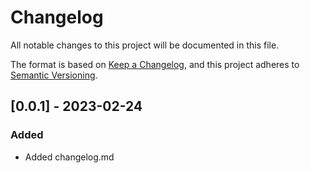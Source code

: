 # Changelog

All notable changes to this project will be documented in this file.

The format is based on [Keep a Changelog](https://keepachangelog.com/en/1.0.0/),
and this project adheres to [ Semantic Versioning](https://semver.org/spec/v2.0.0.html).

## [0.0.1] - 2023-02-24

### Added

- Added changelog.md

